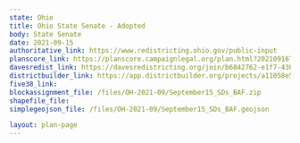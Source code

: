 ```yaml
---
state: Ohio
title: Ohio State Senate - Adopted
body: State Senate
date: 2021-09-15
authoritative_link: https://www.redistricting.ohio.gov/public-input
planscore_link: https://planscore.campaignlegal.org/plan.html?20210916T040858.797334359Z
davesredist_link: https://davesredistricting.org/join/b6842762-e1f7-436d-81b9-974bb9517ff3
districtbuilder_link: https://app.districtbuilder.org/projects/a11058e5-4051-4832-977c-4355811ce88e
five38_link:
blockassignment_file: /files/OH-2021-09/September15_SDs_BAF.zip
shapefile_file:
simplegeojson_file: /files/OH-2021-09/September15_SDs_BAF.geojson

layout: plan-page
---
```

